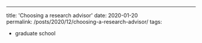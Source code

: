 ---
title: 'Choosing a research advisor'
date: 2020-01-20			
permalink: /posts/2020/12/choosing-a-research-advisor/
tags:
  - graduate school